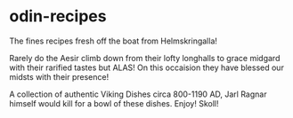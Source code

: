# odin-recipes
The fines recipes fresh off the boat from Helmskringalla!

Rarely do the Aesir climb down from their lofty longhalls to grace midgard
with their rarified tastes but ALAS! On this occaision they have blessed our midsts with their presence!

A collection of authentic Viking Dishes circa 800-1190 AD, Jarl Ragnar himself would kill for a bowl of these dishes. Enjoy! Skoll!
